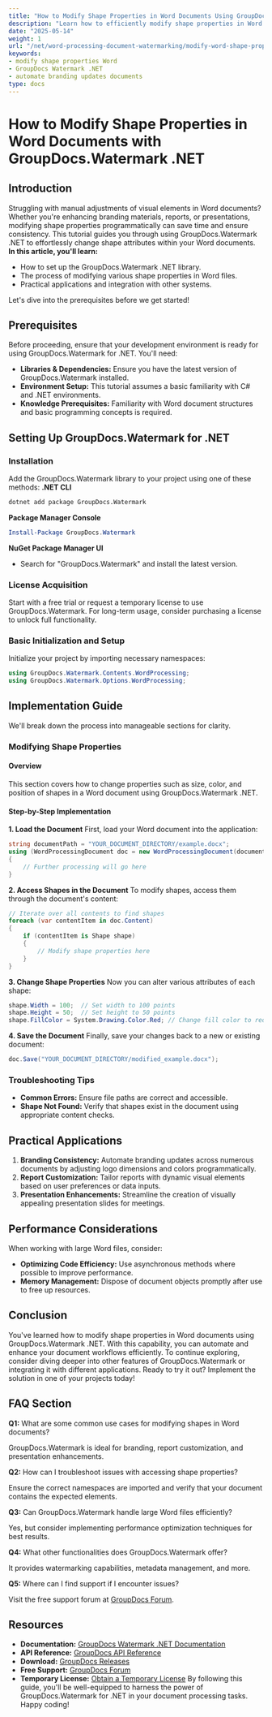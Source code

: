 ```yaml
---
title: "How to Modify Shape Properties in Word Documents Using GroupDocs.Watermark .NET for Enhanced Document Processing"
description: "Learn how to efficiently modify shape properties in Word documents using GroupDocs.Watermark .NET, ensuring branding consistency and streamlined document workflows."
date: "2025-05-14"
weight: 1
url: "/net/word-processing-document-watermarking/modify-word-shape-properties-groupdocs-watermark-net/"
keywords:
- modify shape properties Word
- GroupDocs Watermark .NET
- automate branding updates documents
type: docs
---
```

# How to Modify Shape Properties in Word Documents with GroupDocs.Watermark .NET
## Introduction
Struggling with manual adjustments of visual elements in Word documents? Whether you're enhancing branding materials, reports, or presentations, modifying shape properties programmatically can save time and ensure consistency. This tutorial guides you through using GroupDocs.Watermark .NET to effortlessly change shape attributes within your Word documents.
**In this article, you'll learn:**
- How to set up the GroupDocs.Watermark .NET library.
- The process of modifying various shape properties in Word files.
- Practical applications and integration with other systems.

Let's dive into the prerequisites before we get started!
## Prerequisites
Before proceeding, ensure that your development environment is ready for using GroupDocs.Watermark for .NET. You'll need:
- **Libraries & Dependencies:** Ensure you have the latest version of GroupDocs.Watermark installed.
- **Environment Setup:** This tutorial assumes a basic familiarity with C# and .NET environments.
- **Knowledge Prerequisites:** Familiarity with Word document structures and basic programming concepts is required.
## Setting Up GroupDocs.Watermark for .NET
### Installation
Add the GroupDocs.Watermark library to your project using one of these methods:
**.NET CLI**
```bash
dotnet add package GroupDocs.Watermark
```
**Package Manager Console**
```powershell
Install-Package GroupDocs.Watermark
```
**NuGet Package Manager UI**
- Search for "GroupDocs.Watermark" and install the latest version.
### License Acquisition
Start with a free trial or request a temporary license to use GroupDocs.Watermark. For long-term usage, consider purchasing a license to unlock full functionality.
### Basic Initialization and Setup
Initialize your project by importing necessary namespaces:
```csharp
using GroupDocs.Watermark.Contents.WordProcessing;
using GroupDocs.Watermark.Options.WordProcessing;
```
## Implementation Guide
We'll break down the process into manageable sections for clarity.
### Modifying Shape Properties
#### Overview
This section covers how to change properties such as size, color, and position of shapes in a Word document using GroupDocs.Watermark .NET.
#### Step-by-Step Implementation
**1. Load the Document**
First, load your Word document into the application:
```csharp
string documentPath = "YOUR_DOCUMENT_DIRECTORY/example.docx";
using (WordProcessingDocument doc = new WordProcessingDocument(documentPath))
{
    // Further processing will go here
}
```
**2. Access Shapes in the Document**
To modify shapes, access them through the document's content:
```csharp
// Iterate over all contents to find shapes
foreach (var contentItem in doc.Content)
{
    if (contentItem is Shape shape)
    {
        // Modify shape properties here
    }
}
```
**3. Change Shape Properties**
Now you can alter various attributes of each shape:
```csharp
shape.Width = 100;  // Set width to 100 points
shape.Height = 50;  // Set height to 50 points
shape.FillColor = System.Drawing.Color.Red; // Change fill color to red
```
**4. Save the Document**
Finally, save your changes back to a new or existing document:
```csharp
doc.Save("YOUR_DOCUMENT_DIRECTORY/modified_example.docx");
```
### Troubleshooting Tips
- **Common Errors:** Ensure file paths are correct and accessible.
- **Shape Not Found:** Verify that shapes exist in the document using appropriate content checks.
## Practical Applications
1. **Branding Consistency:** Automate branding updates across numerous documents by adjusting logo dimensions and colors programmatically.
2. **Report Customization:** Tailor reports with dynamic visual elements based on user preferences or data inputs.
3. **Presentation Enhancements:** Streamline the creation of visually appealing presentation slides for meetings.
## Performance Considerations
When working with large Word files, consider:
- **Optimizing Code Efficiency:** Use asynchronous methods where possible to improve performance.
- **Memory Management:** Dispose of document objects promptly after use to free up resources.
## Conclusion
You've learned how to modify shape properties in Word documents using GroupDocs.Watermark .NET. With this capability, you can automate and enhance your document workflows efficiently.
To continue exploring, consider diving deeper into other features of GroupDocs.Watermark or integrating it with different applications. Ready to try it out? Implement the solution in one of your projects today!
## FAQ Section

**Q1:** What are some common use cases for modifying shapes in Word documents?

GroupDocs.Watermark is ideal for branding, report customization, and presentation enhancements.

**Q2:** How can I troubleshoot issues with accessing shape properties?

Ensure the correct namespaces are imported and verify that your document contains the expected elements.

**Q3:** Can GroupDocs.Watermark handle large Word files efficiently?

Yes, but consider implementing performance optimization techniques for best results.

**Q4:** What other functionalities does GroupDocs.Watermark offer?

It provides watermarking capabilities, metadata management, and more.

**Q5:** Where can I find support if I encounter issues?

Visit the free support forum at [GroupDocs Forum](https://forum.groupdocs.com/c/watermark/10).

## Resources
- **Documentation:** [GroupDocs Watermark .NET Documentation](https://docs.groupdocs.com/watermark/net/)
- **API Reference:** [GroupDocs API Reference](https://reference.groupdocs.com/watermark/net)
- **Download:** [GroupDocs Releases](https://releases.groupdocs.com/watermark/net/)
- **Free Support:** [GroupDocs Forum](https://forum.groupdocs.com/c/watermark/10)
- **Temporary License:** [Obtain a Temporary License](https://purchase.groupdocs.com/temporary-license/) 
By following this guide, you'll be well-equipped to harness the power of GroupDocs.Watermark for .NET in your document processing tasks. Happy coding!
